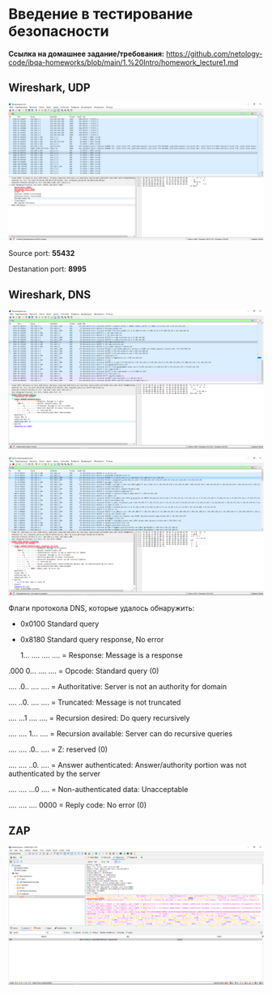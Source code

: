 # **Введение в тестирование безопасности**

**Ссылка на домашнее задание/требования:** https://github.com/netology-code/ibqa-homeworks/blob/main/1.%20Intro/homework_lecture1.md

## **Wireshark, UDP**

![UDP](/UDP.png)

Sourсe port: **55432**

Destanation port: **8995**

## **Wireshark, DNS**

![DNS1](/DNS.png)

![DNS2](/DNS2.png)


Флаги протокола DNS, которые удалось обнаружить:

- 0x0100 Standard query
- 0x8180 Standard query response, No error

  1... .... .... .... = Response: Message is a response

.000 0... .... .... = Opcode: Standard query (0)

.... .0.. .... .... = Authoritative: Server is not an authority for domain

.... ..0. .... .... = Truncated: Message is not truncated

.... ...1 .... .... = Recursion desired: Do query recursively

.... .... 1... .... = Recursion available: Server can do recursive queries

.... .... .0.. .... = Z: reserved (0)

.... .... ..0. .... = Answer authenticated: Answer/authority portion was not authenticated by the server

.... .... ...0 .... = Non-authenticated data: Unacceptable

.... .... .... 0000 = Reply code: No error (0)

## **ZAP**

![ID](/ID.png)